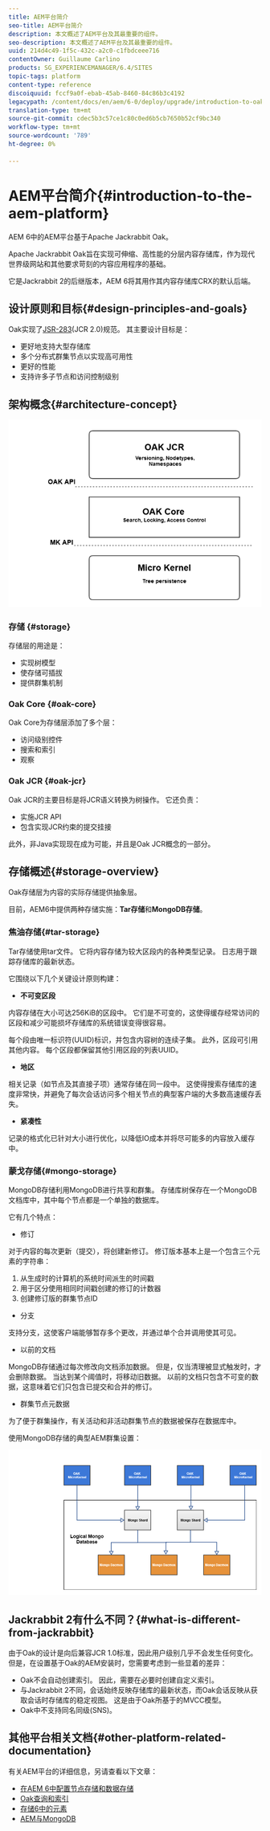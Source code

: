 ```yaml
---
title: AEM平台简介
seo-title: AEM平台简介
description: 本文概述了AEM平台及其最重要的组件。
seo-description: 本文概述了AEM平台及其最重要的组件。
uuid: 214d4c49-1f5c-432c-a2c0-c1fbdceee716
contentOwner: Guillaume Carlino
products: SG_EXPERIENCEMANAGER/6.4/SITES
topic-tags: platform
content-type: reference
discoiquuid: fccf9a0f-ebab-45ab-8460-84c86b3c4192
legacypath: /content/docs/en/aem/6-0/deploy/upgrade/introduction-to-oak
translation-type: tm+mt
source-git-commit: cdec5b3c57ce1c80c0ed6b5cb7650b52cf9bc340
workflow-type: tm+mt
source-wordcount: '789'
ht-degree: 0%

---
```



# AEM平台简介{#introduction-to-the-aem-platform}

AEM 6中的AEM平台基于Apache Jackrabbit Oak。

Apache Jackrabbit Oak旨在实现可伸缩、高性能的分层内容存储库，作为现代世界级网站和其他要求苛刻的内容应用程序的基础。

它是Jackrabbit 2的后继版本，AEM 6将其用作其内容存储库CRX的默认后端。

## 设计原则和目标{#design-principles-and-goals}

Oak实现了[JSR-283](https://www.day.com/day/en/products/jcr/jsr-283.html)(JCR 2.0)规范。 其主要设计目标是：

* 更好地支持大型存储库
* 多个分布式群集节点以实现高可用性
* 更好的性能
* 支持许多子节点和访问控制级别

## 架构概念{#architecture-concept}

![chlimage_1-84](assets/chlimage_1-84.png)

### 存储 {#storage}

存储层的用途是：

* 实现树模型
* 使存储可插拔
* 提供群集机制

### Oak Core {#oak-core}

Oak Core为存储层添加了多个层：

* 访问级别控件
* 搜索和索引
* 观察

### Oak JCR {#oak-jcr}

Oak JCR的主要目标是将JCR语义转换为树操作。 它还负责：

* 实施JCR API
* 包含实现JCR约束的提交挂接

此外，非Java实现现在成为可能，并且是Oak JCR概念的一部分。

## 存储概述{#storage-overview}

Oak存储层为内容的实际存储提供抽象层。

目前，AEM6中提供两种存储实施：**Tar存储**&#x200B;和&#x200B;**MongoDB存储**。

### 焦油存储{#tar-storage}

Tar存储使用tar文件。 它将内容存储为较大区段内的各种类型记录。 日志用于跟踪存储库的最新状态。

它围绕以下几个关键设计原则构建：

* **不可变区段**

内容存储在大小可达256KiB的区段中。 它们是不可变的，这使得缓存经常访问的区段和减少可能损坏存储库的系统错误变得很容易。

每个段由唯一标识符(UUID)标识，并包含内容树的连续子集。 此外，区段可引用其他内容。 每个区段都保留其他引用区段的列表UUID。

* **地区**

相关记录（如节点及其直接子项）通常存储在同一段中。 这使得搜索存储库的速度非常快，并避免了每次会话访问多个相关节点的典型客户端的大多数高速缓存丢失。

* **紧凑性**

记录的格式化已针对大小进行优化，以降低IO成本并将尽可能多的内容放入缓存中。

### 蒙戈存储{#mongo-storage}

MongoDB存储利用MongoDB进行共享和群集。 存储库树保存在一个MongoDB文档库中，其中每个节点都是一个单独的数据库。

它有几个特点：

* 修订

对于内容的每次更新（提交），将创建新修订。 修订版本基本上是一个包含三个元素的字符串：

1. 从生成时的计算机的系统时间派生的时间戳
1. 用于区分使用相同时间戳创建的修订的计数器
1. 创建修订版的群集节点ID

* 分支

支持分支，这使客户端能够暂存多个更改，并通过单个合并调用使其可见。

* 以前的文档

MongoDB存储通过每次修改向文档添加数据。 但是，仅当清理被显式触发时，才会删除数据。 当达到某个阈值时，将移动旧数据。 以前的文档只包含不可变的数据，这意味着它们只包含已提交和合并的修订。

* 群集节点元数据

为了便于群集操作，有关活动和非活动群集节点的数据被保存在数据库中。

使用MongoDB存储的典型AEM群集设置：

![chlimage_1-85](assets/chlimage_1-85.png)

## Jackrabbit 2有什么不同？{#what-is-different-from-jackrabbit}

由于Oak的设计是向后兼容JCR 1.0标准，因此用户级别几乎不会发生任何变化。 但是，在设置基于Oak的AEM安装时，您需要考虑到一些显着的差异：

* Oak不会自动创建索引。 因此，需要在必要时创建自定义索引。
* 与Jackrabbit 2不同，会话始终反映存储库的最新状态，而Oak会话反映从获取会话时存储库的稳定视图。 这是由于Oak所基于的MVCC模型。
* Oak中不支持同名同级(SNS)。

## 其他平台相关文档{#other-platform-related-documentation}

有关AEM平台的详细信息，另请查看以下文章：

* [在AEM 6中配置节点存储和数据存储](/help/sites-deploying/data-store-config.md)
* [Oak查询和索引](/help/sites-deploying/queries-and-indexing.md)
* [存储6中的元素](/help/sites-deploying/storage-elements-in-aem-6.md)
* [AEM与MongoDB](/help/sites-deploying/aem-with-mongodb.md)

